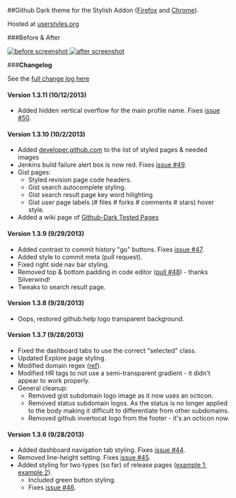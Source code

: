 ##Github Dark theme for the Stylish Addon ([Firefox](https://addons.mozilla.org/en-US/firefox/addon/2108/) and [Chrome](https://chrome.google.com/extensions/detail/fjnbnpbmkenffdnngjfgmeleoegfcffe)).

Hosted at [userstyles.org](http://userstyles.org/styles/37035)

###Before & After

 [ ![before screenshot](http://mottie.github.com/Github-Dark/images/before_th.jpg) ](http://mottie.github.com/Github-Dark/images/before.jpg)
 [ ![after screenshot](http://mottie.github.com/Github-Dark/images/after_th.jpg) ](http://mottie.github.com/Github-Dark/images/after.jpg)

###**Changelog**

See the [full change log here](https://github.com/Mottie/Github-Dark/wiki)

#### Version 1.3.11 (10/12/2013)

* Added hidden vertical overflow for the main profile name. Fixes [issue #50](https://github.com/Mottie/Github-Dark/issues/50).

#### Version 1.3.10 (10/2/2013)

* Added [developer.github.com](http://developer.github.com/) to the list of styled pages & needed images
* Jenkins build failure alert box is now red. Fixes [issue #49](https://github.com/Mottie/Github-Dark/issues/49).
* Gist pages:
  * Styled revision page code headers.
  * Gist search autocomplete styling.
  * Gist search result page key word hilighting 
  * Gist user page labels (# files # forks # comments # stars) hover style.
* Added a wiki page of [Github-Dark Tested Pages](https://github.com/Mottie/Github-Dark/wiki/Pages)

#### Version 1.3.9 (9/29/2013)

* Added contrast to commit history "go" buttons. Fixes [issue #47](https://github.com/Mottie/Github-Dark/issues/47).
* Added style to commit meta (pull request).
* Fixed right side nav bar styling.
* Removed top &amp; bottom padding in code editor ([pull #48](https://github.com/Mottie/Github-Dark/pull/48)) - thanks Silverwind!
* Tweaks to search result page.

#### Version 1.3.8 (9/28/2013)

* Oops, restored github:help logo transparent background.

#### Version 1.3.7 (9/28/2013)

* Fixed the dashboard tabs to use the correct "selected" class.
* Updated Explore page styling.
* Modified domain regex ([ref](http://forum.userstyles.org/discussion/36203)).
* Modified HR tags to not use a semi-transparent gradient - it didn't appear to work properly.
* General cleanup:
  * Removed gist subdomain logo image as it now uses an octicon.
  * Removed status subdomain logos. As the status is no longer applied to the body making it difficult to differentiate from other subdomains.
  * Removed github invertocat logo from the footer - it's an octicon now.

#### Version 1.3.6 (9/28/2013)

* Added dashboard navigation tab styling. Fixes [issue #44](https://github.com/Mottie/Github-Dark/issues/44).
* Removed line-height setting. Fixes [issue #45](https://github.com/Mottie/Github-Dark/issues/45).
* Added styling for two types (so far) of release pages ([example 1](https://github.com/lycus/exmake/releases); [example 2](https://github.com/Mottie/Github-Dark/releases)).
  * Included green button styling.
  * Fixes [issue #46](https://github.com/Mottie/Github-Dark/issues/46).
